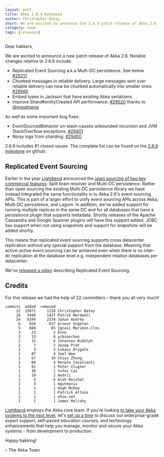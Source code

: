 ```yaml
---
layout: post
title: Akka 2.6.9 Released
author: Christopher Batey
short: We are excited to announce the 2.6.9 patch release of Akka 2.6
category: news
tags: [releases]
---
```


Dear hakkers,

We are excited to announce a new patch release of Akka 2.6. Notable changes relative to 2.6.8 include:

* Replicated Event Sourcing a.k.a Multi-DC persistence. See below. [#29217](https://github.com/akka/akka/issues/29217)
* Chunked messages in reliable delivery. Large messages sent over reliable delivery can now be chunked automatically into smaller ones. [#29560](https://github.com/akka/akka/issues/29560)
* Embed types in Jackson that have existing Akka serializers. 
* Improve Shard#entityCreated API performance. [#29520](https://github.com/akka/akka/issues/29217) thanks to [@mgutmanis](https://github.com/mgutmanis)

As well as some important bug fixes:

* EventSourcedBehavior un-stash causes unbounded recursion and JVM StackOverflow exceptions. [#29401](https://github.com/akka/akka/issues/29401)
* Noisy logs from sharding. [#29400](https://github.com/akka/akka/issues/29400)

2.6.9 includes 81 closed issues. The complete list can be found on the [2.6.9 milestone](https://github.com/akka/akka/milestone/169?closed=1) on github.

## Replicated Event Sourcing 

Earlier in the year [Lightbend](https://www.lightbend.com/) announced the [open sourcing of two key commercial features](https://www.lightbend.com/blog/lightbend-to-contribute-commercial-features-to-akka-open-source): Split brain resolver and Multi-DC persistence.
Rather than open sourcing the existing Multi-DC persistence library we have instead integrated the same functionality in to Akka 2.6's event sourcing APIs.
This is part of a larger effort to unify event sourcing APIs across Akka, Multi-DC persistence, and Lagom.
In addition, we've added support for running multiple replicas in the same DC and for all databases that have a persistence plugin that supports metadata. 
Shortly releases of the Apache Cassandra and Google Spanner plugins will have this support added.
JDBC has support when not using snapshots and support for snapshots will be added shortly.

This means that replicated event sourcing supports cross datacenter replication without any special support from the database. Meaning that active-active event sourcing can be
achieved even when there is no inter-dc replication at the database level e.g. independent relation databases per datacenter.

We've [released a video](https://akka.io/blog/news/2020/09/09/replicated-event-sourcing-video) describing Replicated Event Sourcing.

## Credits

For this release we had the help of 22 committers – thank you all very much!

```
commits  added  removed
     32  15871     1218 Christopher Batey
     26   3946     1427 Patrik Nordwall
     24   9394     2578 Johan Andrén
      6    926      637 Arnout Engelen
      5    660       85 Ignasi Marimon-Clos
      3     23        2 Enno
      3     13        8 yiksanchan
      2     15        6 Johannes Rudolph
      2      7        2 Josep Prat
      2      3        3 Łukasz Drygała
      1     87        4 Joel Wee
      1     67       10 Chiyu Zhong
      1     60        4 Renato Cavalcanti
      1     61        1 Peter Vlugter
      1     36        1 Yufei Cai
      1     19        2 Andrii
      1      4        6 Aleh Reishal
      1      3        1 mgutmanis
      1      1        1 Hugh McKee
      1      1        1 Patrick Altaie
      1      1        1 ohze.net
      1      1        1 James Mulcahy
```

[Lightbend](https://www.lightbend.com/) employs the Akka core team. If you're looking [to take your Akka systems to the next level](https://www.lightbend.com/lightbend-subscription), let's [set up a time](https://lightbend.com/contact) to discuss our enterprise-grade expert support, self-paced education courses, and technology enhancements that help you manage, monitor and secure your Akka systems - from development to production.

Happy hakking!

– The Akka Team
